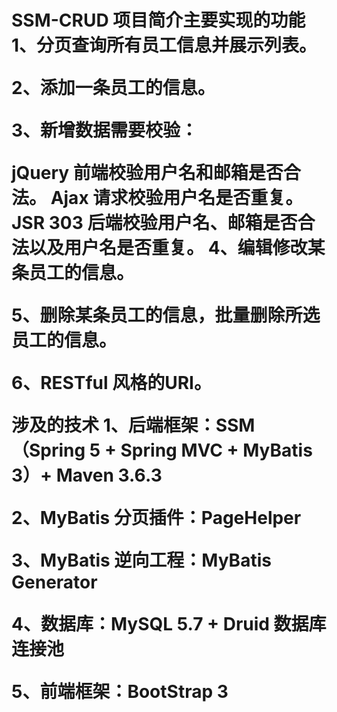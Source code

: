 <h1>SSM-CRUD 项目简介</
使用 SSM 框架搭建出一套简单的 CRUD 项目示例，主要涉及两张表：员工表和部门表，其中每个员工都对应一个部门。

主要实现的功能
1、分页查询所有员工信息并展示列表。

2、添加一条员工的信息。

3、新增数据需要校验：

jQuery 前端校验用户名和邮箱是否合法。
Ajax 请求校验用户名是否重复。
JSR 303 后端校验用户名、邮箱是否合法以及用户名是否重复。
4、编辑修改某条员工的信息。

5、删除某条员工的信息，批量删除所选员工的信息。

6、RESTful 风格的URI。

涉及的技术
1、后端框架：SSM（Spring 5 + Spring MVC + MyBatis 3）+ Maven 3.6.3

2、MyBatis 分页插件：PageHelper

3、MyBatis 逆向工程：MyBatis Generator

4、数据库：MySQL 5.7 + Druid 数据库连接池

5、前端框架：BootStrap 3
